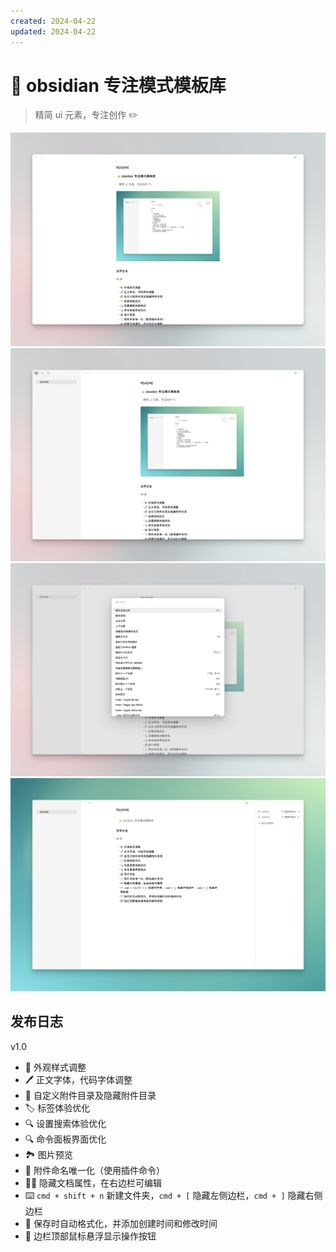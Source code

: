 ```yaml
---
created: 2024-04-22
updated: 2024-04-22
---
```

#  🧘 obsidian 专注模式模板库

> 精简 ui 元素，专注创作 ✏️

![](assets/README/image-20240422195913285.png)
![](assets/README/image-20240422195952141.png)
![](assets/README/image-20240422195958096.png)
![](assets/README/image-20240422190825866.png)

## 发布日志

v1.0

- 🎨 外观样式调整
- 🖊️ 正文字体，代码字体调整
- 📁 自定义附件目录及隐藏附件目录
- 🏷️ 标签体验优化
- 🔍 设置搜索体验优化
- 🔍 命令面板界面优化
- 🏞️ 图片预览
- 📎 附件命名唯一化（使用插件命令）
- 🏳️‍🌈 隐藏文档属性，在右边栏可编辑
- ⌨️ `cmd + shift + n` 新建文件夹，`cmd + [` 隐藏左侧边栏，`cmd + ]` 隐藏右侧边栏
- 📄 保存时自动格式化，并添加创建时间和修改时间
- 🔘 边栏顶部鼠标悬浮显示操作按钮
